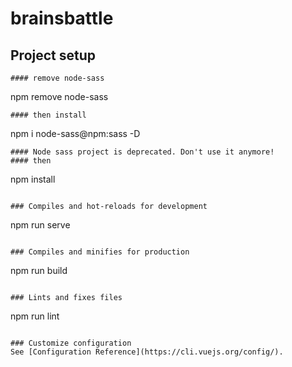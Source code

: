 # brainsbattle

## Project setup
```
#### remove node-sass
```
npm remove node-sass
```
#### then install
```
npm i node-sass@npm:sass -D
```
#### Node sass project is deprecated. Don't use it anymore!
#### then
```
npm install
```

### Compiles and hot-reloads for development
```
npm run serve
```

### Compiles and minifies for production
```
npm run build
```

### Lints and fixes files
```
npm run lint
```

### Customize configuration
See [Configuration Reference](https://cli.vuejs.org/config/).

